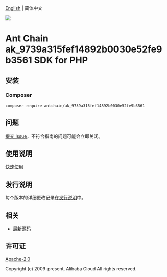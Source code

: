 [English](README.md) | 简体中文

![](https://aliyunsdk-pages.alicdn.com/icons/AlibabaCloud.svg)

# Ant Chain ak_9739a315fef14892b0030e52fe9b3561 SDK for PHP

## 安装

### Composer

```bash
composer require antchain/ak_9739a315fef14892b0030e52fe9b3561
```

## 问题

[提交 Issue](https://github.com/alipay/antchain-openapi-prod-sdk/issues/new)，不符合指南的问题可能会立即关闭。

## 使用说明

[快速使用](https://github.com/alipay/antchain-openapi-prod-sdk)

## 发行说明

每个版本的详细更改记录在[发行说明](./ChangeLog.txt)中。

## 相关

* [最新源码](https://github.com/antchain-openapi-sdk-php)

## 许可证

[Apache-2.0](http://www.apache.org/licenses/LICENSE-2.0)

Copyright (c) 2009-present, Alibaba Cloud All rights reserved.
